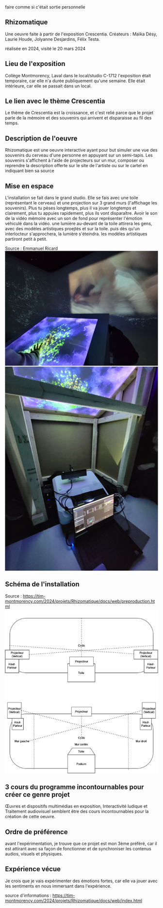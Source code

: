 faire comme si c'était sortie personnelle

## **Rhizomatique**
Une oeuvre faite à partir de l'exposition Crescentia. Créateurs : Maïka Désy, Laurie Houde, Jolyanne Desjardins, Félix Testa.

réalisée en 2024, visité le 20 mars 2024
## Lieu de l'exposition
Collège Montmorency, Laval
dans le local/studio C-1712
l'exposition était temporaire, car elle n'a durée publiquement qu'une semaine. Elle était intérieure, car elle se passait dans un local.
## Le lien avec le thème Crescentia
Le thème de Crescentia est la croissance, et c'est relié parce que le projet parle de la mémoire et des souvenirs qui arrivent et disparaisse au fil des temps.

## Description de l'oeuvre
Rhizomatique est une oeuvre interactive ayant pour but simuler une vue des souvenirs du cerveau d'une personne en appuyant sur un semi-tapis. Les souvenirs s'affichent à l'aide de projecteurs sur un mur,
composer ou reprendre la description offerte sur le
site de l'artiste ou sur le cartel en indiquant bien sa source

## Mise en espace
L'installation se fait dans le grand studio. Elle se fais avec une toile (représentant le cerveau) et une projection sur 3 grand murs (l'affichage les souvenirs). Plus tu pèses longtemps, plus il va jouer longtemps et clairement, plus tu appuies rapidement, plus ils vont disparaître. Avoir le son de la vidéo mémoire avec un son de fond pour représenter l'émotion véhiculé dans la vidéo. une lumière au-devant de la toile attirera les gens, avec des modèles artistiques proejtés et sur la toile. puis dès qu'un interlocteur s'approchera, la lumière s'éteindra. les modèles artistiques partiront petit à petit.

Source : Emmanuel Ricard
![demo_Rhizomatique](media/Rhizomatique_demo.jpg)
![demo_Rhizomatique](media/Rhizomatique_interieur.jpg)

## Schéma de l'installation
Source : https://tim-montmorency.com/2024/projets/Rhizomatique/docs/web/preproduction.html
![plan_rhizomatique](media/rhizomatique_plantation.drawio.png)

## 3 cours du programme incontournables pour créer ce genre projet
Œuvres et dispositifs multimédias en exposition, Interactivité ludique et Traitement audiovisuel semblent être des cours incontournables pour la création de cette oeuvre.

## Ordre de préférence
avant l'expérimentation, je trouve que ce projet est mon 3ème préféré, car il est attirant avec sa façon de fonctionner et de synchroniser les contenus audios, visuels et physiques.

## Expérience vécue
Je crois que je vais expérimenter des émotions fortes, car elle va jouer avec les sentiments en nous immersant dans l'expérience.

source d'informations : https://tim-montmorency.com/2024/projets/Rhizomatique/docs/web/index.html
